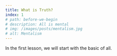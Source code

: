 ```yaml
---
title: What is Truth?
index: 1
# path: before-we-begin
# description: All is mental
# img: /images/posts/mentalism.jpg
# alt: Mentalism
---
```


In the first lesson, we will start with the basic of all.
